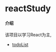 # reactStudy

#### 介绍
该项目以学习React为主,

* [todoList](https://gitee.com/husky-bear/react-study/tree/todoList/)
